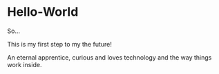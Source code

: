 # Hello-World

So...

This is my first step to my the future!

An eternal apprentice, curious and loves technology and the way things work inside.
